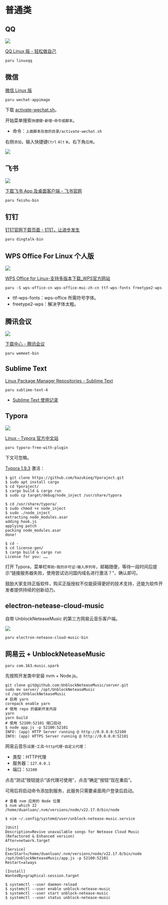 # 普通类

## QQ

![](https://im.qq.com/linuxqq/images/new/linux-chat-desk.png)

[QQ Linux 版 - 轻松做自己](https://im.qq.com/linuxqq/index.shtml)

```shell
paru linuxqq
```

## 微信

[微信 Linux 版](https://linux.weixin.qq.com/)

```shell
paru wechat-appimage
```

下载 [activate-wechat.sh](https://github.com/duanluan/shell-scripts/blob/main/activate-wechat.sh)。

开始菜单搜索`快捷键`-`新增`-`命令或脚本`。

- 命令：`上面脚本存放的目录/activate-wechat.sh`

右侧`添加`，输入快捷键`Ctrl` `Alt` `W`，右下角`应用`。

![](../assets/20250704230110.png)

## 飞书

![](https://p1-hera.feishucdn.com/tos-cn-i-jbbdkfciu3/5a438f8caf964e3592452138ac2c1189~tplv-jbbdkfciu3-image:0:0.image)

[下载飞书 App 及桌面客户端 - 飞书官网](https://www.feishu.cn/download)

```shell
paru feishu-bin
```

## 钉钉

[钉钉官网下载页面 - 钉钉，让进步发生](https://www.dingtalk.com/download)

```shell
paru dingtalk-bin
```

## WPS Office For Linux 个人版

![](https://ee.wpscdn.cn/wpscn/custom/image/index_bg2.png)

[WPS Office for Linux-支持多版本下载_WPS官方网站](https://www.wps.cn/product/wpslinux)

```shell
paru -S wps-office-cn wps-office-mui-zh-cn ttf-wps-fonts freetype2-wps
```

- ttf-wps-fonts：wps-office 所需符号字体。
- freetype2-wps：解决字体太粗。

## 腾讯会议

![](https://cdn.meeting.tencent.com/assets/next-website/_next/static/images/feature3-1-79a7d46ff4fa27eb.png)

[下载中心 - 腾讯会议](https://meeting.tencent.com/download/index.html)

```shell
paru wemeet-bin
```

## Sublime Text

[Linux Package Manager Repositories - Sublime Text](https://www.sublimetext.com/docs/linux_repositories.html)

```shell
paru sublime-text-4
```

- [Sublime Text 使用记录](https://blog.zhjh.top/?p=d42feMmERGrK8UUTXUWqu)

## Typora

![](https://typoraio.cn/img/screen/Group-screen.png)

[Linux - Typora 官方中文站](https://typoraio.cn/#linux)

```shell
paru typora-free-with-plugin
```

下文可忽略。

[Typora 1.9.3](https://download2.typoraio.cn/linux/typora_1.9.3_amd64.deb) 激活：
```shell
$ git clone https://github.com/hazukieq/Yporaject.git
$ sudo apt install cargo
$ cd Yporaject/
$ cargo build & cargo run
$ sudo cp target/debug/node_inject /usr/share/typora

$ cd /usr/share/typora/
$ sudo chmod +x node_inject
$ sudo ./node_inject
extracting node_modules.asar
adding hook.js
applying patch
packing node_modules.asar
done!

$ cd -
$ cd license-gen/
$ cargo build & cargo run
License for you: ……
```

打开 Typora，菜单栏`帮助`-`我的许可证`-`输入序列号`，邮箱随便，等待一段时间后提示“链接服务器失败，使用尝试访问国内域名进行激活？”，确认即可。

鼓励大家支持正版软件，购买正版授权不仅能获得更好的技术支持，还能为软件开发者提供持续的创新动力。

## electron-netease-cloud-music

自带 UnblockNeteaseMusic 的第三方网易云音乐客户端。

![](https://user-images.githubusercontent.com/13914967/52464615-8cee9900-2bb6-11e9-8aa3-a74d8cf7bea5.png)

```shell
paru electron-netease-cloud-music-bin
```


## 网易云 + UnblockNeteaseMusic

```shell
paru com.163.music.spark
```

先按照开发类中安装 nvm + Node.js。

```shell
git clone git@github.com:UnblockNeteaseMusic/server.git
sudo mv server/ /opt/UnblockNeteaseMusic
cd /opt/UnblockNeteaseMusic
# 启用 yarn
corepack enable yarn
# 使用 repo 的最新开发内容
yarn
yarn build
# 使用 52100:52101 端口启动
$ node app.js -p 52100:52101
INFO: (app) HTTP Server running @ http://0.0.0.0:52100
INFO: (app) HTTPS Server running @ http://0.0.0.0:52101
```

网易云音乐`设置`-`工具`-`http代理`-`自定义代理`：
- 类型：HTTP代理
- 服务器：`127.0.0.1`
- 端口：`52100`

点击“测试”按钮提示“该代理可使用”，点击“确定”按钮“现在重启”。

可用后将启动命令添加到服务，此服务只需要桌面用户登录后启动。

```shell
# 查看 nvm 应用的 Node 位置
$ nvm which 22
/home/duanluan/.nvm/versions/node/v22.17.0/bin/node

$ vim ~/.config/systemd/user/unblock-netease-music.service

[Unit]
Description=Revive unavailable songs for Netease Cloud Music (Refactored & Enhanced version)
After=network.target

[Service]
ExecStart=/home/duanluan/.nvm/versions/node/v22.17.0/bin/node /opt/UnblockNeteaseMusic/app.js -p 52100:52101
Restart=always

[Install]
WantedBy=graphical-session.target

$ systemctl --user daemon-reload
$ systemctl --user enable unblock-netease-music
$ systemctl --user start unblock-netease-music
$ systemctl --user status unblock-netease-music
```
